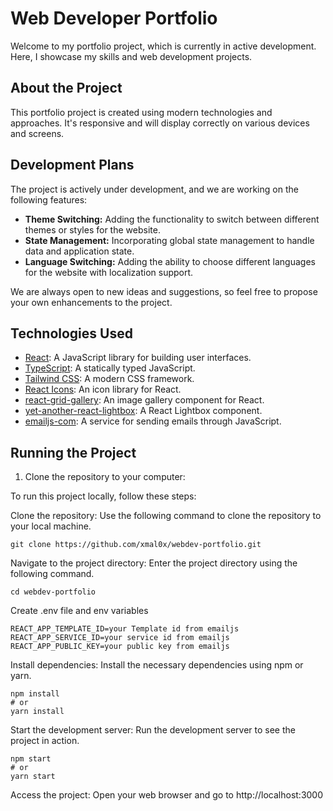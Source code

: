 # Web Developer Portfolio

Welcome to my portfolio project, which is currently in active development. Here, I showcase my skills and web
development projects.

## About the Project

This portfolio project is created using modern technologies and approaches. It's responsive and will display correctly
on various devices and screens.

## Development Plans

The project is actively under development, and we are working on the following features:

- **Theme Switching:** Adding the functionality to switch between different themes or styles for the website.
- **State Management:** Incorporating global state management to handle data and application state.
- **Language Switching:** Adding the ability to choose different languages for the website with localization support.

We are always open to new ideas and suggestions, so feel free to propose your own enhancements to the project.

## Technologies Used

- [React](https://reactjs.org/): A JavaScript library for building user interfaces.
- [TypeScript](https://www.typescriptlang.org/): A statically typed JavaScript.
- [Tailwind CSS](https://tailwindcss.com/): A modern CSS framework.
- [React Icons](https://react-icons.github.io/react-icons/): An icon library for React.
- [react-grid-gallery](https://github.com/benhowell/react-grid-gallery): An image gallery component for React.
- [yet-another-react-lightbox](https://github.com/chesco-yarza/yet-another-react-lightbox): A React Lightbox component.
- [emailjs-com](https://www.emailjs.com/): A service for sending emails through JavaScript.

## Running the Project

1. Clone the repository to your computer:

To run this project locally, follow these steps:

Clone the repository: Use the following command to clone the repository to your local machine.

```
git clone https://github.com/xmal0x/webdev-portfolio.git
```

Navigate to the project directory: Enter the project directory using the following command.

```
cd webdev-portfolio
```

Create .env file and env variables

```
REACT_APP_TEMPLATE_ID=your Template id from emailjs
REACT_APP_SERVICE_ID=your service id from emailjs
REACT_APP_PUBLIC_KEY=your public key from emailjs
```

Install dependencies: Install the necessary dependencies using npm or yarn.

```
npm install
# or
yarn install
```

Start the development server: Run the development server to see the project in action.

```
npm start
# or
yarn start
```

Access the project: Open your web browser and go to http://localhost:3000
